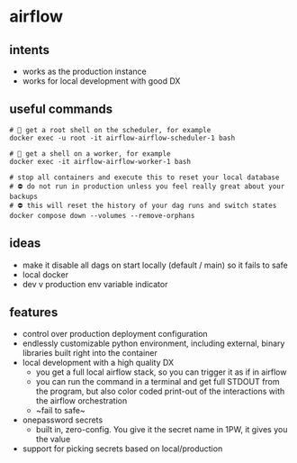 # airflow

## intents
* works as the production instance
* works for local development with good DX

## useful commands
```
# 🐚 get a root shell on the scheduler, for example
docker exec -u root -it airflow-airflow-scheduler-1 bash
```

```
# 🐚 get a shell on a worker, for example
docker exec -it airflow-airflow-worker-1 bash
```

```
# stop all containers and execute this to reset your local database
# ⛔️ do not run in production unless you feel really great about your backups
# ⛔️ this will reset the history of your dag runs and switch states
docker compose down --volumes --remove-orphans
```

## ideas
* make it disable all dags on start locally (default / main) so it fails to safe
* local docker
* dev v production env variable indicator

## features
* control over production deployment configuration
* endlessly customizable python environment, including external, binary libraries built right into the container
* local development with a high quality DX
  * you get a full local airflow stack, so you can trigger it as if in airflow
  * you can run the command in a terminal and get full STDOUT from the program, but also color coded print-out of the interactions with the airflow orchestration
  * ~fail to safe~
* onepassword secrets
  * built in, zero-config. You give it the secret name in 1PW, it gives you the value
* support for picking secrets based on local/production